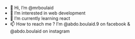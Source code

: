 - 👋 Hi, I’m @mrboulaid
- 👀 I’m interested in web development
- 🌱 I’m currently learning react
- 📫 How to reach me ? I'm @abdo.boulaid.9 on facebook & @abdo.boulaid on instagram
